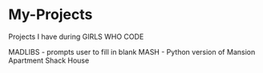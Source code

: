 # My-Projects

Projects I have during GIRLS WHO CODE

MADLIBS - prompts user to fill in blank
MASH - Python version of Mansion Apartment Shack House

